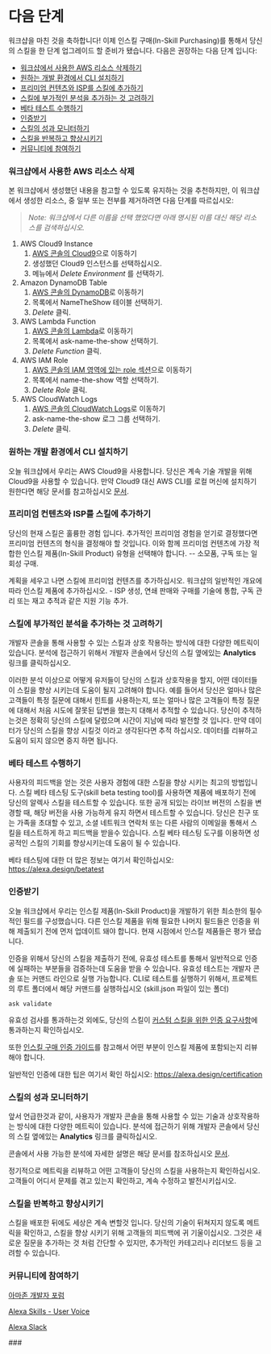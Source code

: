 # 다음 단계

워크샵을 마친 것을 축하합니다! 이제 인스킬 구매(In-Skill Purchasing)를 통해서 당신의 스킬을 한 단계 업그레이드 할 준비가 됐습니다. 다음은 권장하는 다음 단계 입니다:

* [워크샵에서 사용한 AWS 리소스 삭제하기](#워크샵에서-사용한-AWS-리소스-삭제하기)
* [원하는 개발 환경에서 CLI 설치하기](#원하는-개발-환경에서-CLI-설치하기)
* [프리미엄 컨텐츠와 ISP를 스킬에 추가하기](#프리미엄-컨텐츠와-ISP를-스킬에-추가하기)
* [스킬에 부가적인 분석을 추가하는 것 고려하기](#스킬에-부가적인-분석을-추가하는-것-고려하기)
* [베타 테스트 수행하기](#베타-테스트-수행하기)
* [인증받기](#인증받기)
* [스킬의 성과 모니터하기](#스킬의-성과-모니터하기)
* [스킬을 반복하고 향상시키기](#스킬을-반복하고-향상시키기)
* [커뮤니티에 참여하기](#커뮤니티에-참여하기)

### 워크샵에서 사용한 AWS 리소스 삭제

본 워크샵에서 생성했던 내용을 참고할 수 있도록 유지하는 것을 추천하지만, 이 워크샵에서 생성한 리소스, 중 일부 또는 전부를 제거하려면 다음 단계를 따르십시오:

> _Note: 워크샵에서 다른 이름을 선택 했었다면 아래 명시된 이름 대신 해당 리소스를 검색하십시오._

1. AWS Cloud9 Instance
    1. [AWS 콘솔의 Cloud9](https://console.aws.amazon.com/cloud9)으로 이동하기
    1. 생성했던 Cloud9 인스턴스를 선택하십시오.
    1. 메뉴에서 *Delete Environment* 를 선택하기.
1. Amazon DynamoDB Table
    1. [AWS 콘솔의 DynamoDB](https://console.aws.amazon.com/dynamodb/home?region=us-east-1#tables:)로 이동하기
    1. 목록에서 NameTheShow 테이블 선택하기.
    1. *Delete* 클릭.
1. AWS Lambda Function
    1. [AWS 콘솔의 Lambda](https://console.aws.amazon.com/lambda)로 이동하기
    1. 목록에서 ask-name-the-show 선택하기.
    1. *Delete Function* 클릭.
1. AWS IAM Role
    1. [AWS 콘솔의 IAM 영역에 있는 role 섹션](https://console.aws.amazon.com/iam/home#/roles)으로 이동하기
    1. 목록에서 name-the-show 역할 선택하기.
    1. *Delete Role* 클릭.
1. AWS CloudWatch Logs
    1. [AWS 콘솔의 CloudWatch Logs](https://console.aws.amazon.com/cloudwatch/home?region=us-east-1#logs:)로 이동하기
    1. ask-name-the-show 로그 그룹 선택하기.
    1. *Delete* 클릭.

### 원하는 개발 환경에서 CLI 설치하기

오늘 워크샵에서 우리는 AWS Cloud9을 사용합니다. 당신은 계속 기술 개발을 위해 Cloud9을 사용할 수 있습니다. 만약 Cloud9 대신 AWS CLI를 로컬 머신에 설치하기 원한다면 해당 문서를 참고하십시오 [문서](https://alexa.design/cli).

### 프리미엄 컨텐츠와 ISP를 스킬에 추가하기

당신의 현재 스킬은 훌륭한 경험 입니다. 추가적인 프리미엄 경험을 얻기로 결정했다면 프리미엄 컨텐츠의 형식을 결정해야 할 것입니다. 이와 함께 프리미엄 컨텐츠에 가장 적합한 인스킬 제품(In-Skill Product) 유형을 선택해야 합니다. -- 소모품, 구독 또는 일회성 구매.

계획을 세우고 나면 스킬에 프리미엄 컨텐츠를 추가하십시오. 워크샵의 일반적인 개요에 따라 인스킬 제품에 추가하십시오. - ISP 생성, 연쇄 판매와 구매를 기술에 통합, 구독 관리 또는 재고 추적과 같은 지원 기능 추가.

### 스킬에 부가적인 분석을 추가하는 것 고려하기

개발자 콘솔을 통해 사용할 수 있는 스킬과 상호 작용하는 방식에 대한 다양한 메트릭이 있습니다. 분석에 접근하기 위해서 개발자 콘솔에서 당신의 스킬 옆에있는 **Analytics** 링크를 클릭하십시오.

이러한 분석 이상으로 어떻게 유저들이 당신의 스킬과 상호작용을 할지, 어떤 데이터들이 스킬을 향상 시키는데 도움이 될지 고려해야 합니다.
예를 들어서 당신은 얼마나 많은 고객들이 특정 질문에 대해서 힌트를 사용하는지, 또는 얼마나 많은 고객들이 특정 질문에 대해서 처음 시도에 잘못된 답변을 했는지 대해서 추적할 수 있습니다.
당신이 추적하는것은 정확히 당신의 스킬에 달렸으며 시간이 지남에 따라 발전할 것 입니다. 만약 데이터가 당신의 스킬을 향상 시킬것 이라고 생각된다면 추적 하십시오. 데이터를 리뷰하고 도움이 되지 않으면 중지 하면 됩니다.

### 베타 테스트 수행하기

사용자의 피드백을 얻는 것은 사용자 경험에 대한 스킬을 향상 시키는 최고의 방법입니다. 스킬 베타 테스팅 도구(skill beta testing tool)를 사용하면 제품에 배포하기 전에 당신의 알렉사 스킬을 테스트할 수 있습니다. 또한 공개 되있는 라이브 버전의 스킬을 변경할 때, 해당 버전을 사용 가능하게 유지 하면서 테스트할 수 있습니다. 당신은 친구 또는 가족을 초대할 수 있고, 소셜 네트워크 연락처 또는 다른 사람의 이메일을 통해서 스킬을 테스트하게 하고 피드백을 받을수 있습니다. 스킬 베타 테스팅 도구를 이용하면 성공적인 스킬의 기회를 향상시키는데 도움이 될 수 있습니다.

베타 테스팅에 대한 더 많은 정보는 여기서 확인하십시오: https://alexa.design/betatest

### 인증받기

오늘 워크샵에서 우리는 인스킬 제품(In-Skill Product)을 개발하기 위한 최소한의 필수적인 필드를 구성했습니다. 다른 인스킬 제품을 위해 필요한 나머지 필드들은 인증을 위해 제출되기 전에 먼저 업데이트 돼야 합니다. 현재 시점에서 인스킬 제품들은 평가 됐습니다.

인증을 위해서 당신의 스킬을 제출하기 전에, 유효성 테스트를 통해서 일반적으로 인증에 실패하는 부분들을 검증하는데 도움을 받을 수 있습니다. 유효성 테스트는 개발자 콘솔 또는 커맨드 라인으로 실행 가능합니다. CLI로 테스트를 실행하기 위해서, 프로젝트의 루트 폴더에서 해당 커맨드를 실행하십시오 (skill.json 파일이 있는 폴더)
```
ask validate
```
유효성 검사를 통과하는것 외에도, 당신의 스킬이 [커스텀 스킬을 위한 인증 요구사항](https://developer.amazon.com/docs/custom-skills/certification-requirements-for-custom-skills.html)에 통과하는지 확인하십시오.

또한 [인스킬 구매 인증 가이드](https://developer.amazon.com/docs/in-skill-purchase/isp-certification-guide.html)를 참고해서 어떤 부분이 인스킬 제품에 포함되는지 리뷰해야 합니다.

일반적인 인증에 대한 팁은 여기서 확인 하십시오: https://alexa.design/certification

### 스킬의 성과 모니터하기

앞서 언급한것과 같이, 사용자가 개발자 콘솔을 통해 사용할 수 있는 기술과 상호작용하는 방식에 대한 다양한 메트릭이 있습니다. 분석에 접근하기 위해 개발자 콘솔에서 당신의 스킬 옆에있는 **Analytics** 링크를 클릭하십시오.

콘솔에서 사용 가능한 분석에 자세한 설명은 해당 문서를 참조하십시오 [문서](https://developer.amazon.com/docs/devconsole/measure-skill-usage.html).  

정기적으로 메트릭을 리뷰하고 어떤 고객들이 당신의 스킬을 사용하는지 확인하십시오. 고객들이 어디서 문제를 겪고 있는지 확인하고, 계속 수정하고 발전시키십시오.

### 스킬을 반복하고 향상시키기

스킬을 배포한 뒤에도 세상은 계속 변할것 입니다. 당신의 기술이 뒤쳐지지 않도록 메트릭을 확인하고, 스킬을 향상 시키기 위해 고객들의 피드백에 귀 기울이십시오. 그것은 새로운 질문을 추가하는 것 처럼 간단할 수 있지만, 추가적인 카테고리나 리더보드 등을 고려할 수 있습니다.

### 커뮤니티에 참여하기

[아마존 개발자 포럼](https://forums.developer.amazon.com/spaces/165/index.html)

[Alexa Skills - User Voice](https://alexa.uservoice.com)

[Alexa Slack](https://amazonalexa.slack.com)

\###

